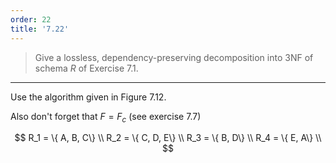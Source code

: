 ```yaml
---
order: 22
title: '7.22'
---
```

> Give a lossless, dependency-preserving decomposition into 3NF of schema $R$ of Exercise 7.1.

--------------------------------

Use the algorithm given in Figure 7.12.

Also don't forget that $F = F_c$ (see exercise 7.7)

$$
R_1 = \{ A, B, C\}  \\
R_2 = \{ C, D, E\} \\
R_3 = \{ B, D\} \\
R_4 = \{ E, A\} \\
$$